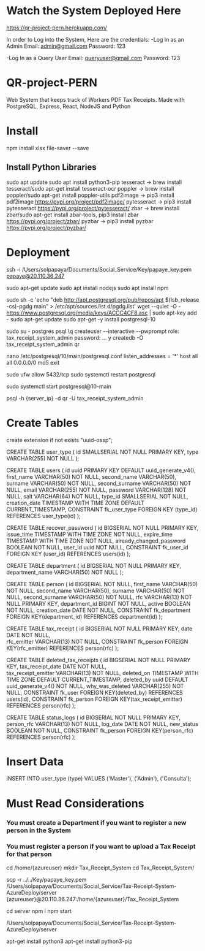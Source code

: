 # Watch the System Deployed Here
https://qr-project-pern.herokuapp.com/

In order to Log into the System, Here are the credentials:
-Log In as an Admin 
Email: admin@gmail.com 
Password: 123

-Log In as a Query User
Email: queryuser@gmail.com 
Password: 123

# QR-project-PERN
Web System that keeps track of Workers PDF Tax Receipts. Made with PostgreSQL, Express, React, NodeJS and Python

# Install
npm install xlsx file-saver --save
## Install Python Libraries
sudo apt update
sudo apt install python3-pip
tesseract -> brew install tesseract/sudo apt-get install tesseract-ocr
poppler ->  brew install poppler/sudo apt-get install poppler-utils
pdf2image -> pip3 install pdf2image
https://pypi.org/project/pdf2image/
pytesseract -> pip3 install pytesseract
https://pypi.org/project/pytesseract/
zbar -> brew install zbar/sudo apt-get install zbar-tools, pip3 install zbar
https://pypi.org/project/zbar/
pyzbar -> pip3 install pyzbar
https://pypi.org/project/pyzbar/

# Deployment
ssh -i /Users/solpapaya/Documents/Social_Service/Key/papaye_key.pem papaye@20.110.36.247

sudo apt-get update
sudo apt install nodejs
sudo apt install npm

sudo sh -c 'echo "deb http://apt.postgresql.org/pub/repos/apt $(lsb_release -cs)-pgdg main" > /etc/apt/sources.list.d/pgdg.list'
wget --quiet -O - https://www.postgresql.org/media/keys/ACCC4CF8.asc | sudo apt-key add -
sudo apt-get update
sudo apt-get -y install postgresql-10

sudo su - postgres
psql
\q
createuser --interactive --pwprompt
role: tax_receipt_system_admin
password: ...
y
createdb -O tax_receipt_system_admin qr

nano /etc/postgresql/10/main/postgresql.conf
listen_addresses = '*'
host    all             all             0.0.0.0/0            md5
exit

sudo ufw allow 5432/tcp
sudo systemctl restart postgresql

sudo systemctl start postgresql@10-main

psql -h {server_ip} -d qr -U tax_receipt_system_admin

# Create Tables
create extension if not exists "uuid-ossp";

CREATE TABLE user_type (
    id SMALLSERIAL NOT NULL PRIMARY KEY,
    type VARCHAR(255) NOT NULL
);

CREATE TABLE users (
    id uuid PRIMARY KEY DEFAULT uuid_generate_v4(),
    first_name VARCHAR(50) NOT NULL,
    second_name VARCHAR(50),
    surname VARCHAR(50) NOT NULL,
    second_surname VARCHAR(50) NOT NULL,
    email VARCHAR(255) NOT NULL,
    password VARCHAR(128) NOT NULL,
    salt VARCHAR(64) NOT NULL,
    type_id SMALLSERIAL NOT NULL,
    creation_date TIMESTAMP WITH TIME ZONE DEFAULT CURRENT_TIMESTAMP,
    CONSTRAINT fk_user_type
        FOREIGN KEY (type_id)
            REFERENCES user_type(id)
);

CREATE TABLE recover_password (
    id BIGSERIAL NOT NULL PRIMARY KEY,
    issue_time TIMESTAMP WITH TIME ZONE NOT NULL,
    expire_time TIMESTAMP WITH TIME ZONE NOT NULL,
    already_changed_password BOOLEAN NOT NULL,
    user_id uuid NOT NULL,
    CONSTRAINT fk_user_id
        FOREIGN KEY (user_id)
            REFERENCES users(id)
);

CREATE TABLE department (
    id BIGSERIAL NOT NULL PRIMARY KEY,
    department_name VARCHAR(50) NOT NULL
);

CREATE TABLE person (
 id BIGSERIAL NOT NULL,
 first_name VARCHAR(50) NOT NULL,
 second_name VARCHAR(50),
 surname VARCHAR(50) NOT NULL,
 second_surname VARCHAR(50) NOT NULL,
 rfc VARCHAR(13) NOT NULL PRIMARY KEY,
 department_id BIGINT NOT NULL,
 active BOOLEAN NOT NULL,
 creation_date DATE NOT NULL,
 CONSTRAINT fk_department
        FOREIGN KEY(department_id)
            REFERENCES department(id)
);

CREATE TABLE tax_receipt (
    id BIGSERIAL NOT NULL PRIMARY KEY,
    date DATE NOT NULL,    
    rfc_emitter VARCHAR(13) NOT NULL,
    CONSTRAINT fk_person
        FOREIGN KEY(rfc_emitter)
            REFERENCES person(rfc)
);


CREATE TABLE deleted_tax_receipts (
    id BIGSERIAL NOT NULL PRIMARY KEY,
    tax_receipt_date DATE NOT NULL,    
    tax_receipt_emitter VARCHAR(13) NOT NULL,
    deleted_on TIMESTAMP WITH TIME ZONE DEFAULT CURRENT_TIMESTAMP,
    deleted_by uuid  DEFAULT uuid_generate_v4() NOT NULL,
    why_was_deleted VARCHAR(255) NOT NULL,
    CONSTRAINT fk_user
        FOREIGN KEY(deleted_by)
            REFERENCES users(id),
    CONSTRAINT fk_person
        FOREIGN KEY(tax_receipt_emitter)
            REFERENCES person(rfc)
);

CREATE TABLE status_logs (
    id BIGSERIAL NOT NULL PRIMARY KEY,
    person_rfc VARCHAR(13) NOT NULL,
    log_date DATE NOT NULL,
    new_status BOOLEAN NOT NULL,
    CONSTRAINT fk_person
        FOREIGN KEY(person_rfc)
            REFERENCES person(rfc)
);

# Insert Data
INSERT INTO user_type (type) VALUES
('Master'),
('Admin'),
('Consulta');

# Must Read Considerations
### You must create a Department if you want to register a new person in the System
### You must register a person if you want to upload a Tax Receipt for that person



cd /home/{azureuser}
mkdir Tax_Receipt_System
cd Tax_Receipt_System/

scp -r ../../Key/papaye_key.pem /Users/solpapaya/Documents/Social_Service/Tax-Receipt-System-AzureDeploy/server {azureuser}@20.110.36.247:/home/{azureuser}/Tax_Receipt_System

cd server
npm i
npm start


/Users/solpapaya/Documents/Social_Service/Tax-Receipt-System-AzureDeploy/server

apt-get install python3
apt-get install python3-pip

